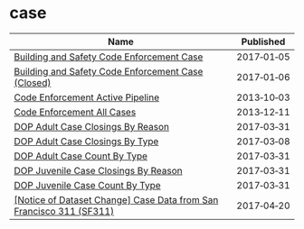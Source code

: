 # case

Name | Published
---- | ---------
[Building and Safety Code Enforcement Case](../datasets/2uz8-3tj3.md) | 2017&#x2011;01&#x2011;05
[Building and Safety Code Enforcement Case (Closed)](../datasets/q3qu-98vb.md) | 2017&#x2011;01&#x2011;06
[Code Enforcement Active Pipeline](../datasets/8pqz-ftzc.md) | 2013&#x2011;10&#x2011;03
[Code Enforcement All Cases](../datasets/u6yx-v2tw.md) | 2013&#x2011;12&#x2011;11
[DOP Adult Case Closings By Reason](../datasets/u6p4-fsey.md) | 2017&#x2011;03&#x2011;31
[DOP Adult Case Closings By Type](../datasets/k72f-2ytm.md) | 2017&#x2011;03&#x2011;08
[DOP Adult Case Count By Type](../datasets/y3gq-zv28.md) | 2017&#x2011;03&#x2011;31
[DOP Juvenile Case Closings By Reason](../datasets/wha7-46h5.md) | 2017&#x2011;03&#x2011;31
[DOP Juvenile Case Count By Type](../datasets/c49b-3kmd.md) | 2017&#x2011;03&#x2011;31
[[Notice of Dataset Change] Case Data from San Francisco 311 (SF311)](../datasets/vw6y-z8j6.md) | 2017&#x2011;04&#x2011;20

